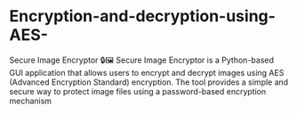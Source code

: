 # Encryption-and-decryption-using-AES-

Secure Image Encryptor 🔒🖼️
Secure Image Encryptor is a Python-based GUI application that allows users to encrypt and decrypt images using AES (Advanced Encryption Standard) encryption. The tool provides a simple and secure way to protect image files using a password-based encryption mechanism

